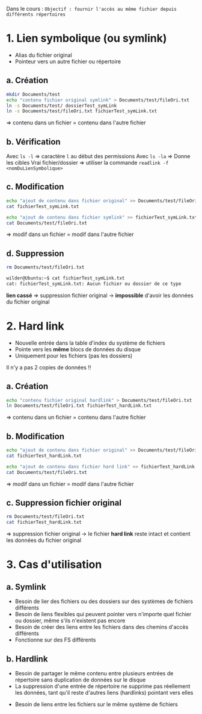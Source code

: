 Dans le cours : `Objectif : fournir l'accès au même fichier depuis différents répertoires`

# 1. Lien symbolique (ou symlink)

* Alias du fichier original
* Pointeur vers un autre fichier ou répertoire

## a. Création

```bash
mkdir Documents/test
echo "contenu fichier original symlink" > Documents/test/fileOri.txt
ln -s Documents/test/ dossierTest_symLink
ln -s Documents/test/fileOri.txt fichierTest_symLink.txt
```

=> contenu dans un fichier = contenu dans l'autre fichier

## b. Vérification

Avec `ls -l` => caractère `l` au début des permissions
Avec `ls -la` => Donne les cibles
Vrai fichier/dossier => utiliser la commande `readlink -f <nomDuLienSymbolique>`

## c. Modification

```bash
echo "ajout de contenu dans fichier original" >> Documents/test/fileOri.txt
cat fichierTest_symLink.txt

echo "ajout de contenu dans fichier symlink" >> fichierTest_symLink.txt
cat Documents/test/fileOri.txt
```

=> modif dans un fichier = modif dans l'autre fichier

## d. Suppression

```bash
rm Documents/test/fileOri.txt
```

```bash
wilder@Ubuntu:~$ cat fichierTest_symLink.txt 
cat: fichierTest_symLink.txt: Aucun fichier ou dossier de ce type
```

**lien cassé**
=> suppression fichier original -> **impossible** d'avoir les données du fichier original


# 2. Hard link

* Nouvelle entrée dans la table d'index du système de fichiers
* Pointe vers les **même** blocs de données du disque
* Uniquement pour les fichiers (pas les dossiers)

Il n'y a pas 2 copies de données !!
## a. Création

```bash
echo "contenu fichier original hardlink" > Documents/test/fileOri.txt
ln Documents/test/fileOri.txt fichierTest_hardLink.txt
```

=> contenu dans un fichier = contenu dans l'autre fichier

## b. Modification

```bash
echo "ajout de contenu dans fichier original" >> Documents/test/fileOri.txt
cat fichierTest_hardLink.txt

echo "ajout de contenu dans fichier hard link" >> fichierTest_hardLink.txt
cat Documents/test/fileOri.txt
```

=> modif dans un fichier = modif dans l'autre fichier

## c. Suppression fichier original

```bash
rm Documents/test/fileOri.txt
cat fichierTest_hardLink.txt
```

=> suppression fichier original -> le fichier **hard link** reste intact et contient les données du fichier original

# 3. Cas d'utilisation

## a. Symlink

- Besoin de lier des fichiers ou des dossiers sur des systèmes de fichiers différents
- Besoin de liens flexibles qui peuvent pointer vers n'importe quel fichier ou dossier, même s'ils n'existent pas encore
- Besoin de créer des liens entre les fichiers dans des chemins d'accès différents
- Fonctionne sur des FS différents

## b. Hardlink

- Besoin de partager le même contenu entre plusieurs entrées de répertoire sans duplication de données sur le disque
- La suppression d'une entrée de répertoire ne supprime pas réellement les données, tant qu'il reste d'autres liens (hardlinks) pointant vers elles
* Besoin de liens entre les fichiers sur le même système de fichiers
